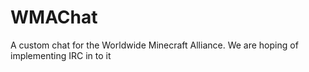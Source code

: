 WMAChat
=============

A custom chat for the Worldwide Minecraft Alliance.
We are hoping of implementing IRC in to it
